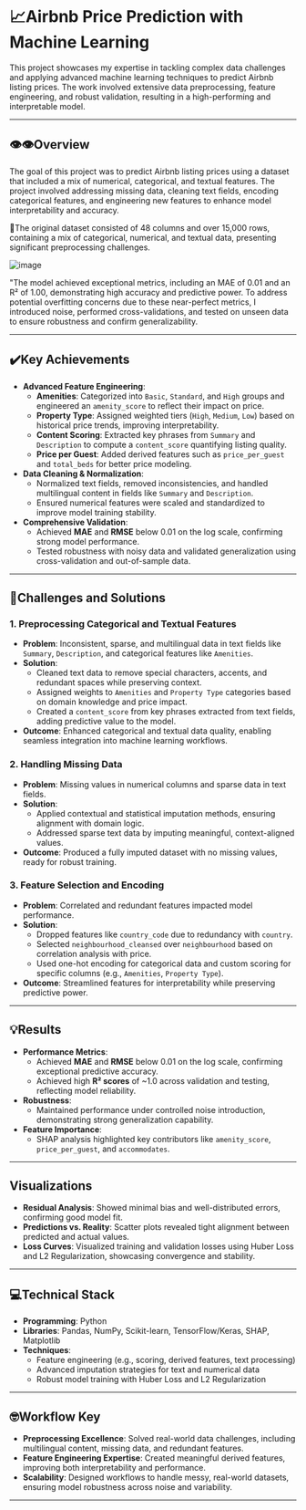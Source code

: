 
# 📈**Airbnb Price Prediction with Machine Learning**

This project showcases my expertise in tackling complex data challenges and applying advanced machine learning techniques to predict Airbnb listing prices. The work involved extensive data preprocessing, feature engineering, and robust validation, resulting in a high-performing and interpretable model.

---

## 👁️👁️**Overview**

The goal of this project was to predict Airbnb listing prices using a dataset that included a mix of numerical, categorical, and textual features. The project involved addressing missing data, cleaning text fields, encoding categorical features, and engineering new features to enhance model interpretability and accuracy.

🎯The original dataset consisted of 48 columns and over 15,000 rows, containing a mix of categorical, numerical, and textual data, presenting significant preprocessing challenges.

![image](https://github.com/user-attachments/assets/ddfe0d4b-114e-4a25-9a22-face52c07823)

"The model achieved exceptional metrics, including an MAE of 0.01 and an R² of 1.00, demonstrating high accuracy and predictive power. To address potential overfitting concerns due to these near-perfect metrics, I introduced noise, performed cross-validations, and tested on unseen data to ensure robustness and confirm generalizability.

---

## ✔️**Key Achievements**

- **Advanced Feature Engineering**:
  - **Amenities**: Categorized into `Basic`, `Standard`, and `High` groups and engineered an `amenity_score` to reflect their impact on price.
  - **Property Type**: Assigned weighted tiers (`High`, `Medium`, `Low`) based on historical price trends, improving interpretability.
  - **Content Scoring**: Extracted key phrases from `Summary` and `Description` to compute a `content_score` quantifying listing quality.
  - **Price per Guest**: Added derived features such as `price_per_guest` and `total_beds` for better price modeling.
- **Data Cleaning & Normalization**:
  - Normalized text fields, removed inconsistencies, and handled multilingual content in fields like `Summary` and `Description`.
  - Ensured numerical features were scaled and standardized to improve model training stability.
- **Comprehensive Validation**:
  - Achieved **MAE** and **RMSE** below 0.01 on the log scale, confirming strong model performance.
  - Tested robustness with noisy data and validated generalization using cross-validation and out-of-sample data.

---

## 🛑**Challenges and Solutions**

### 1. **Preprocessing Categorical and Textual Features**
- **Problem**: Inconsistent, sparse, and multilingual data in text fields like `Summary`, `Description`, and categorical features like `Amenities`.
- **Solution**:
  - Cleaned text data to remove special characters, accents, and redundant spaces while preserving context.
  - Assigned weights to `Amenities` and `Property Type` categories based on domain knowledge and price impact.
  - Created a `content_score` from key phrases extracted from text fields, adding predictive value to the model.
- **Outcome**: Enhanced categorical and textual data quality, enabling seamless integration into machine learning workflows.

### 2. **Handling Missing Data**
- **Problem**: Missing values in numerical columns and sparse data in text fields.
- **Solution**:
  - Applied contextual and statistical imputation methods, ensuring alignment with domain logic.
  - Addressed sparse text data by imputing meaningful, context-aligned values.
- **Outcome**: Produced a fully imputed dataset with no missing values, ready for robust training.

### 3. **Feature Selection and Encoding**
- **Problem**: Correlated and redundant features impacted model performance.
- **Solution**:
  - Dropped features like `country_code` due to redundancy with `country`.
  - Selected `neighbourhood_cleansed` over `neighbourhood` based on correlation analysis with price.
  - Used one-hot encoding for categorical data and custom scoring for specific columns (e.g., `Amenities`, `Property Type`).
- **Outcome**: Streamlined features for interpretability while preserving predictive power.

---

## 💡**Results**

- **Performance Metrics**:
  - Achieved **MAE** and **RMSE** below 0.01 on the log scale, confirming exceptional predictive accuracy.
  - Achieved high **R² scores** of ~1.0 across validation and testing, reflecting model reliability.
- **Robustness**:
  - Maintained performance under controlled noise introduction, demonstrating strong generalization capability.
- **Feature Importance**:
  - SHAP analysis highlighted key contributors like `amenity_score`, `price_per_guest`, and `accommodates`.

---

## **Visualizations**

- **Residual Analysis**: Showed minimal bias and well-distributed errors, confirming good model fit.
- **Predictions vs. Reality**: Scatter plots revealed tight alignment between predicted and actual values.
- **Loss Curves**: Visualized training and validation losses using Huber Loss and L2 Regularization, showcasing convergence and stability.

---

## 💻**Technical Stack**

- **Programming**: Python
- **Libraries**: Pandas, NumPy, Scikit-learn, TensorFlow/Keras, SHAP, Matplotlib
- **Techniques**:
  - Feature engineering (e.g., scoring, derived features, text processing)
  - Advanced imputation strategies for text and numerical data
  - Robust model training with Huber Loss and L2 Regularization

---

## 🤓**Workflow Key**

- **Preprocessing Excellence**: Solved real-world data challenges, including multilingual content, missing data, and redundant features.
- **Feature Engineering Expertise**: Created meaningful derived features, improving both interpretability and performance.
- **Scalability**: Designed workflows to handle messy, real-world datasets, ensuring model robustness across noise and variability.

---

